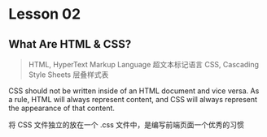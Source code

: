 # Lesson 02

## What Are HTML & CSS?

> HTML, HyperText Markup Language 超文本标记语言
> CSS, Cascading Style Sheets 层叠样式表

CSS should not be written inside of an HTML document and vice versa. As a rule, HTML will always represent content, and CSS will always represent the appearance of that content.

将 CSS 文件独立的放在一个 .css 文件中，是编写前端页面一个优秀的习惯





